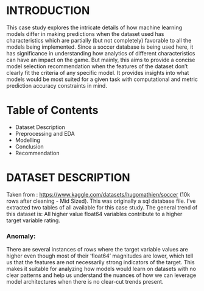 # INTRODUCTION
This case study explores the intricate details of how machine learning models differ in making predictions when the dataset used has characteristics which are partially (but not completely) favorable to all the models being implemented. Since a soccer database is being used here, it has significance in understanding how analytics of different characteristics can have an impact on the game. But mainly, this aims to provide a concise model selection recommendation when the features of the dataset don’t clearly fit the criteria of any specific model. It provides insights into what models would be most suited for a given task with computational and metric prediction accuracy constraints in mind.

# Table of Contents 

- Dataset Description
- Preprocessing and EDA
- Modelling
- Conclusion
- Recommendation

# DATASET DESCRIPTION

Taken from : https://www.kaggle.com/datasets/hugomathien/soccer
(10k rows after cleaning - Mid Sized). This was originally a sql database file. I’ve extracted two tables of all available for this case study. The general trend of this dataset is:
All higher value float64 variables contribute to a higher target variable rating.

### Anomaly: 
There are several instances of rows where the target variable values are higher even though most of their ‘float64’ magnitudes are lower, which tell us that the features are not necessarily strong indicators of the target. This makes it suitable for
analyzing how models would learn on datasets with no clear patterns and help us understand the nuances of how we can leverage model architectures when there is no clear-cut trends present.
